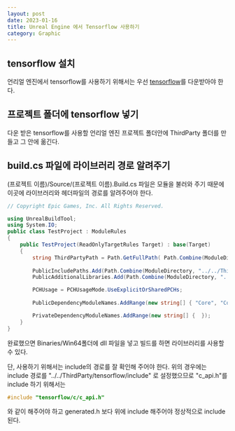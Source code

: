 ```yaml
---
layout: post
date: 2023-01-16
title: Unreal Engine 에서 Tensorflow 사용하기
category: Graphic
---
```


## tensorflow 설치

언리얼 엔진에서 tensorflow를 사용하기 위해서는 우선 [tensorflow](https://www.tensorflow.org/?hl=ko)를 다운받아야 한다.

## 프로젝트 폴더에 tensorflow 넣기

다운 받은 tensorflow를 사용할 언리얼 엔진 프로젝트 폴더안에 ThirdParty 폴더를 만들고 그 안에 옮긴다.

## build.cs 파일에 라이브러리 경로 알려주기

(프로젝트 이름)/Source/(프로젝트 이름).Build.cs 파일은 모듈을 불러와 주기 때문에 이곳에 라이브러리와 헤더파일의 경로를 알려주어야 한다.

```c#
// Copyright Epic Games, Inc. All Rights Reserved.

using UnrealBuildTool;
using System.IO;
public class TestProject : ModuleRules
{
	public TestProject(ReadOnlyTargetRules Target) : base(Target)
	{
		string ThirdPartyPath = Path.GetFullPath( Path.Combine(ModuleDirectory, "../../ThirdParty/"));
		
		PublicIncludePaths.Add(Path.Combine(ModuleDirectory, "../../ThirdParty/tensorflow/include"));
        PublicAdditionalLibraries.Add(Path.Combine(ModuleDirectory, "../../ThirdParty/tensorflow/lib", "tensorflow.lib"));

		PCHUsage = PCHUsageMode.UseExplicitOrSharedPCHs;
	
		PublicDependencyModuleNames.AddRange(new string[] { "Core", "CoreUObject", "Engine", "InputCore" });

		PrivateDependencyModuleNames.AddRange(new string[] {  });
	}
}
```
완료했으면 Binaries/Win64폴더에 dll 파일을 넣고 빌드를 하면 라이브러리를 사용할 수 있다.

단, 사용하기 위해서는 include의 경로를 잘 확인해 주어야 한다. 위의 경우에는 include 경로를 "../../ThirdParty/tensorflow/include" 로 설정했으므로 "c_api.h"를 include 하기 위해서는

```c++
#include "tensorflow/c/c_api.h"
```

와 같이 해주어야 하고 generated.h 보다 위에 include 해주어야 정상적으로 include 된다.